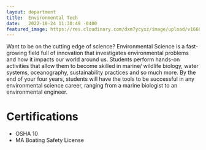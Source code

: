 ```yaml
---
layout: department
title:  Environmental Tech
date:   2022-10-24 11:30:49 -0400
featured_image: https://res.cloudinary.com/dxm7ycyxz/image/upload/v1668016923/2022/04/chuttersnap-UmncJq4KPcA-unsplash-1_mklqrg.jpg
---
```

Want to be on the cutting edge of science? Environmental Science is a fast-growing field full of innovation that investigates environmental problems and how it impacts our world around us. Students perform hands-on activities that allow them to become skilled in marine/ wildlife biology, water systems, oceanography, sustainability practices and so much more. By the end of your four years, students will have the tools to be successful in any environmental science career, ranging from a marine biologist to an environmental engineer.

# Certifications

- OSHA 10
- MA Boating Safety License

